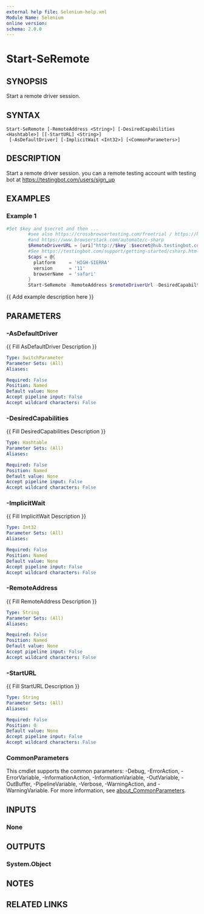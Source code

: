 ```yaml
---
external help file: Selenium-help.xml
Module Name: Selenium
online version:
schema: 2.0.0
---
```


# Start-SeRemote

## SYNOPSIS
Start a remote driver session.

## SYNTAX

```
Start-SeRemote [-RemoteAddress <String>] [-DesiredCapabilities <Hashtable>] [[-StartURL] <String>]
 [-AsDefaultDriver] [-ImplicitWait <Int32>] [<CommonParameters>]
```

## DESCRIPTION
Start a remote driver session.
you can a remote testing account with testing bot at https://testingbot.com/users/sign_up

## EXAMPLES

### Example 1
```powershell
#Set $key and $secret and then ...
        #see also https://crossbrowsertesting.com/freetrial / https://help.crossbrowsertesting.com/selenium-testing/getting-started/c-sharp/
        #and https://www.browserstack.com/automate/c-sharp
        $RemoteDriverURL = [uri]"http://$key`:$secret@hub.testingbot.com/wd/hub"
        #See https://testingbot.com/support/getting-started/csharp.html for values for different browsers/platforms
        $caps = @{
          platform     = 'HIGH-SIERRA'
          version      = '11'
          browserName  = 'safari'
        }
        Start-SeRemote -RemoteAddress $remoteDriverUrl -DesiredCapabilties $caps
```

{{ Add example description here }}

## PARAMETERS

### -AsDefaultDriver
{{ Fill AsDefaultDriver Description }}

```yaml
Type: SwitchParameter
Parameter Sets: (All)
Aliases:

Required: False
Position: Named
Default value: None
Accept pipeline input: False
Accept wildcard characters: False
```

### -DesiredCapabilities
{{ Fill DesiredCapabilities Description }}

```yaml
Type: Hashtable
Parameter Sets: (All)
Aliases:

Required: False
Position: Named
Default value: None
Accept pipeline input: False
Accept wildcard characters: False
```

### -ImplicitWait
{{ Fill ImplicitWait Description }}

```yaml
Type: Int32
Parameter Sets: (All)
Aliases:

Required: False
Position: Named
Default value: None
Accept pipeline input: False
Accept wildcard characters: False
```

### -RemoteAddress
{{ Fill RemoteAddress Description }}

```yaml
Type: String
Parameter Sets: (All)
Aliases:

Required: False
Position: Named
Default value: None
Accept pipeline input: False
Accept wildcard characters: False
```

### -StartURL
{{ Fill StartURL Description }}

```yaml
Type: String
Parameter Sets: (All)
Aliases:

Required: False
Position: 0
Default value: None
Accept pipeline input: False
Accept wildcard characters: False
```

### CommonParameters
This cmdlet supports the common parameters: -Debug, -ErrorAction, -ErrorVariable, -InformationAction, -InformationVariable, -OutVariable, -OutBuffer, -PipelineVariable, -Verbose, -WarningAction, and -WarningVariable. For more information, see [about_CommonParameters](http://go.microsoft.com/fwlink/?LinkID=113216).

## INPUTS

### None

## OUTPUTS

### System.Object
## NOTES

## RELATED LINKS
